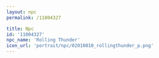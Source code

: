 ```yaml
---
layout: npc
permalink: /11004327

title: Npc
id: '11004327'
npc_name: 'Rolling Thunder'
icon_url: 'portrait/npc/02010010_rollingthunder_p.png'
---
```

